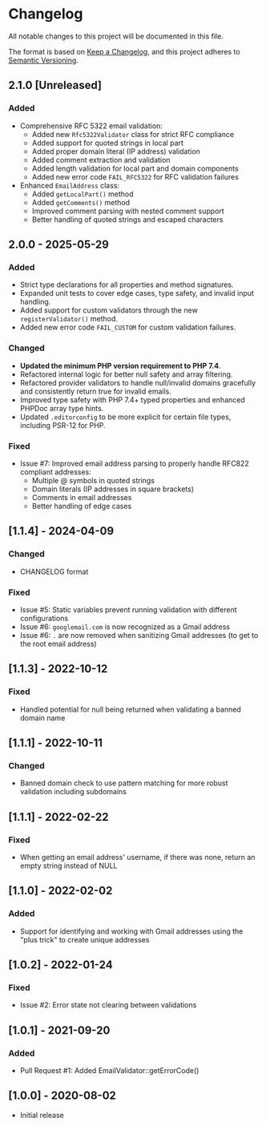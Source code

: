 # Changelog

All notable changes to this project will be documented in this file.

The format is based on [Keep a Changelog](https://keepachangelog.com/en/1.1.0/),
and this project adheres to [Semantic Versioning](https://semver.org/spec/v2.0.0.html).

## 2.1.0 [Unreleased]

### Added
- Comprehensive RFC 5322 email validation:
  - Added new `Rfc5322Validator` class for strict RFC compliance
  - Added support for quoted strings in local part
  - Added proper domain literal (IP address) validation
  - Added comment extraction and validation
  - Added length validation for local part and domain components
  - Added new error code `FAIL_RFC5322` for RFC validation failures
- Enhanced `EmailAddress` class:
  - Added `getLocalPart()` method
  - Added `getComments()` method
  - Improved comment parsing with nested comment support
  - Better handling of quoted strings and escaped characters

## 2.0.0 - 2025-05-29

### Added
- Strict type declarations for all properties and method signatures.
- Expanded unit tests to cover edge cases, type safety, and invalid input handling.
- Added support for custom validators through the new `registerValidator()` method.
- Added new error code `FAIL_CUSTOM` for custom validation failures.

### Changed
- **Updated the minimum PHP version requirement to PHP 7.4**.
- Refactored internal logic for better null safety and array filtering.
- Refactored provider validators to handle null/invalid domains gracefully and consistently return true for invalid emails.
- Improved type safety with PHP 7.4+ typed properties and enhanced PHPDoc array type hints.
- Updated `.editorconfig` to be more explicit for certain file types, including PSR-12 for PHP.

### Fixed
- Issue #7: Improved email address parsing to properly handle RFC822 compliant addresses:
  - Multiple @ symbols in quoted strings
  - Domain literals (IP addresses in square brackets)
  - Comments in email addresses
  - Better handling of edge cases

## [1.1.4] - 2024-04-09

### Changed
- CHANGELOG format

### Fixed
- Issue #5: Static variables prevent running validation with different configurations
- Issue #6: `googlemail.com` is now recognized as a Gmail address
- Issue #6: `.` are now removed when sanitizing Gmail addresses (to get to the root email address)

## [1.1.3] - 2022-10-12

### Fixed

- Handled potential for null being returned when validating a banned domain name

## [1.1.1] - 2022-10-11

### Changed 

- Banned domain check to use pattern matching for more robust validation including subdomains

## [1.1.1] - 2022-02-22

### Fixed

- When getting an email address' username, if there was none, return an empty string instead of NULL

## [1.1.0] - 2022-02-02

### Added 

- Support for identifying and working with Gmail addresses using the "plus trick" to create unique addresses

## [1.0.2] - 2022-01-24

### Fixed

- Issue #2: Error state not clearing between validations

## [1.0.1] - 2021-09-20

### Added

- Pull Request #1: Added EmailValidator::getErrorCode()

## [1.0.0] - 2020-08-02

- Initial release

